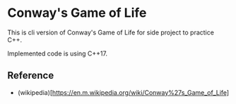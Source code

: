 # Conway's Game of Life
This is cli version of Conway's Game of Life for side project to practice C++.

Implemented code is using C++17.

## Reference
- (wikipedia)[https://en.m.wikipedia.org/wiki/Conway%27s_Game_of_Life]
